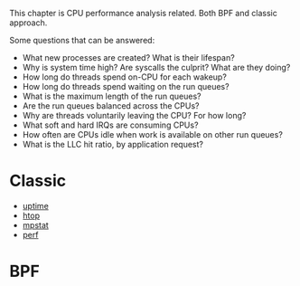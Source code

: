 This chapter is CPU performance analysis related. Both BPF and classic approach.

Some questions that can be answered:
- What new processes are created? What is their lifespan?
- Why is system time high? Are syscalls the culprit? What are they doing?
- How long do threads spend on-CPU for each wakeup?
- How long do threads spend waiting on the run queues?
- What is the maximum length of the run queues?
- Are the run queues balanced across the CPUs?
- Why are threads voluntarily leaving the CPU? For how long?
- What soft and hard IRQs are consuming CPUs?
- How often are CPUs idle when work is available on other run queues?
- What is the LLC hit ratio, by application request?

# Classic

- [uptime](./../../../COMMANDS/UPTIME/index.md)
- [htop](./../../../COMMANDS/HTOP/index.md)
- [mpstat](./../../../COMMANDS/MPSTAT/index.md)
- [perf](./../../../COMMANDS/PERF/index.md)

# BPF